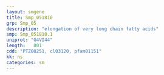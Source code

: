 ```yaml
---
layout: smgene
title: Smp_051810
grp: Smp_05
description: "elongation of very long chain fatty acids"
smp: Smp_051810.1
uniprot: "G4VI44"
length:   801
cdd: "PTZ00251, cl03120, pfam01151"
kk: ns
categories: sm
---
```

